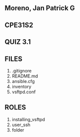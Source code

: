 ## Moreno, Jan Patrick G
## CPE31S2
## QUIZ 3.1 

## FILES

1. .gitignore
2. README.md
3. ansible.cfg
4. inventory
5. vsftpd.conf

## ROLES

1. installing_vsftpd
2. user_ssh
3. folder
